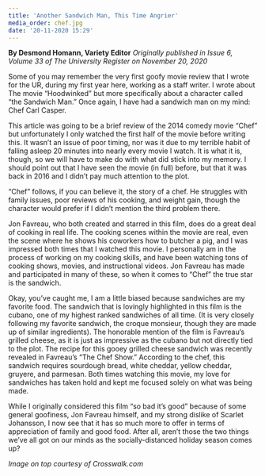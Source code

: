 ```yaml
---
title: 'Another Sandwich Man, This Time Angrier'
media_order: chef.jpg
date: '20-11-2020 15:29'
---
```


**By Desmond Homann, Variety Editor** _Originally published in Issue 6, Volume 33 of The University Register on November 20, 2020_

Some of you may remember the very first goofy movie review that I wrote for the UR, during my first year here, working as a staff writer. I wrote about The movie “Hoodwinked” but more specifically about a character called “the Sandwich Man.” Once again, I have had a sandwich man on my mind: Chef Carl Casper.

This article was going to be a brief review of the 2014 comedy movie “Chef” but unfortunately I only watched the first half of the movie before writing this. It wasn’t an issue of poor timing, nor was it due to my terrible habit of falling asleep 20 minutes into nearly every movie I watch. It is what it is, though, so we will have to make do with what did stick into my memory. I should point out that I have seen the movie (in full) before, but that it was back in 2016 and I didn’t pay much attention to the plot.

“Chef” follows, if you can believe it, the story of a chef. He struggles with family issues, poor reviews of his cooking, and weight gain, though the character would prefer if I didn’t mention the third problem there.

Jon Favreau, who both created and starred in this film, does do a great deal of cooking in real life. The cooking scenes within the movie are real, even the scene where he shows his coworkers how to butcher a pig, and I was impressed both times that I watched this movie. I personally am in the process of working on my cooking skills, and have been watching tons of cooking shows, movies, and instructional videos. Jon Favreau has made and participated in many of these, so when it comes to “Chef” the true star is the sandwich. 

Okay, you’ve caught me, I am a little biased because sandwiches are my favorite food. The sandwich that is lovingly highlighted in this film is the cubano, one of my highest ranked sandwiches of all time. (It is very closely following my favorite sandwich, the croque monsieur, though they are made up of similar ingredients). The honorable mention of the film is Favreau‘s grilled cheese, as it is just as impressive as the cubano but not directly tied to the plot. The recipe for this gooey grilled cheese sandwich was recently revealed in Favreau’s “The Chef Show.” According to the chef, this sandwich requires sourdough bread, white cheddar, yellow cheddar, gruyere, and parmesan. Both times watching this movie, my love for sandwiches has taken hold and kept me focused solely on what was being made. 

While I originally considered this film “so bad it’s good” because of some general goofiness, Jon Favreau himself, and my strong dislike of Scarlet Johansson, I now see that it has so much more to offer in terms of appreciation of family and good food. After all, aren’t those the two things we’ve all got on our minds as the socially-distanced holiday season comes up?

_Image on top courtesy of Crosswalk.com_